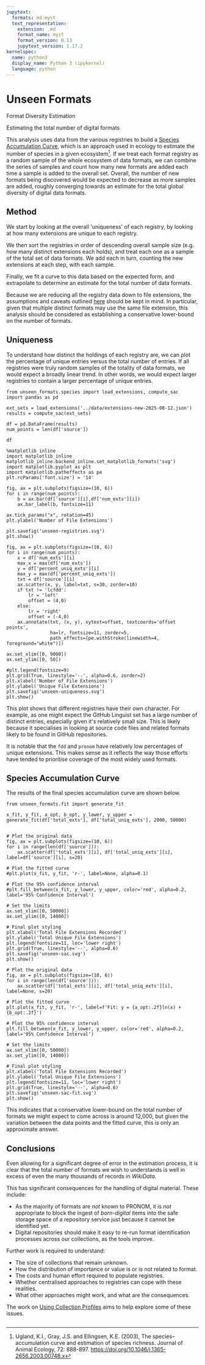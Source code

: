 ```yaml
---
jupytext:
  formats: md:myst
  text_representation:
    extension: .md
    format_name: myst
    format_version: 0.13
    jupytext_version: 1.17.2
kernelspec:
  name: python3
  display_name: Python 3 (ipykernel)
  language: python
---
```


# Unseen Formats

Format Diversity Estimation

Estimating the total number of digital formats

This analysis uses data from the various registries to build a [Species Accumulation Curve](https://en.wikipedia.org/wiki/Species_discovery_curve), which is an approach used in ecology to estimate the number of species in a given ecosystem[^1]. If we treat each format registry as a random sample of the whole ecosystem of data formats, we can combine the series of samples and count how many new formats are added each time a sample is added to the overall set. Overall, the number of new formats being discovered would be expected to decrease as more samples are added, roughly converging towards an estimate for the total global diversity of digital data formats.

[^1]: Ugland, K.I., Gray, J.S. and Ellingsen, K.E. (2003), The species–accumulation curve and estimation of species richness. Journal of Animal Ecology, 72: 888-897. <https://doi.org/10.1046/j.1365-2656.2003.00748.x>


## Method

We start by looking at the overall 'uniqueness' of each registry, by looking at how many extensions are unique to each registry.

We then sort the registries in order of descending overall sample size (e.g. how many distinct extensions each holds), and treat each one as a sample of the total set of data formats.  We add each in turn, counting the new extensions at each step, with each sample.

Finally, we fit a curve to this data based on the expected form, and extrapolate to determine an estimate for the total number of data formats.

Because we are reducing all the registry data down to file extensions, the assumptions and caveats outlined [here](https://www.digipres.org/workbench/formats/#file-extensions) should be kept in mind.  In particular, given that multiple distinct formats may use the same file extension, this analysis should be considered as establishing a conservative lower-bound on the number of formats.

## Uniqueness

To understand how distinct the holdings of each registry are, we can plot the percentage of unique entries versus the total number of entries.  If all registries were truly random samples of the totality of data formats, we would expect a broadly linear trend. In other words, we would expect larger registries to contain a larger percentage of unique entries.

```{code-cell} ipython3
from unseen_formats.species import load_extensions, compute_sac
import pandas as pd

ext_sets = load_extensions('../data/extensions-new-2025-08-12.json')
results = compute_sac(ext_sets)

df = pd.DataFrame(results)
num_points = len(df['source'])

df
```

```{code-cell} ipython3
%matplotlib inline
import matplotlib_inline
matplotlib_inline.backend_inline.set_matplotlib_formats('svg')
import matplotlib.pyplot as plt
import matplotlib.patheffects as pe
plt.rcParams['font.size'] = '14'

fig, ax = plt.subplots(figsize=(10, 6))
for i in range(num_points):
    b = ax.bar(df['source'][i],df['num_exts'][i])
    ax.bar_label(b, fontsize=11)

ax.tick_params("x", rotation=45)
plt.ylabel('Number of File Extensions')

plt.savefig('unseen-registries.svg')
plt.show()
```

```{code-cell} ipython3
fig, ax = plt.subplots(figsize=(10, 6))
for i in range(num_points):
    x = df['num_exts'][i]
    max_x = max(df['num_exts'])
    y = df['percent_uniq_exts'][i]
    max_y = max(df['percent_uniq_exts'])
    txt = df['source'][i]
    ax.scatter(x, y, label=txt, s=30, zorder=10)
    if txt != 'lcfdd':
        lr = 'left'
        offset = (4,0)
    else:
        lr = 'right'
        offset = (-4,0)
    ax.annotate(txt, (x, y), xytext=offset, textcoords='offset points', 
                ha=lr, fontsize=11, zorder=5,
                path_effects=[pe.withStroke(linewidth=4, foreground="white")])
    
ax.set_xlim([0, 9000])
ax.set_ylim([0, 50])

#plt.legend(fontsize=9)
plt.grid(True, linestyle='--', alpha=0.6, zorder=2)
plt.xlabel('Number of File Extensions')
plt.ylabel('Unique File Extensions')
plt.savefig('unseen-uniqueness.svg')
plt.show()
```

This plot shows that different registries have their own character. For example, as one might expect the GitHub Linguist set has a large number of distinct entries, especially given it's relatively small size. This is likely because it specialises in looking at source code files and related formats likely to be found in GitHub repositories.

It is notable that the `fdd` and `pronom` have relatively low percentages of unique extensions. This makes sense as it reflects the way those efforts have tended to prioritise coverage of the most widely used formats.


## Species Accumulation Curve

The results of the final species accumulation curve are shown below.

```{code-cell} ipython3
from unseen_formats.fit import generate_fit

x_fit, y_fit, a_opt, b_opt, y_lower, y_upper = generate_fit(df['total_exts'], df['total_uniq_exts'], 2000, 50000)


# Plot the original data
fig, ax = plt.subplots(figsize=(10, 6))
for i in range(len(df['source'])):
    ax.scatter(df['total_exts'][i], df['total_uniq_exts'][i], label=df['source'][i], s=20)

# Plot the fitted curve
#plt.plot(x_fit, y_fit, 'r-', label=None, alpha=0.1)

# Plot the 95% confidence interval
#plt.fill_between(x_fit, y_lower, y_upper, color='red', alpha=0.2, label='95% Confidence Interval')

# Set the limits
ax.set_xlim([0, 50000])
ax.set_ylim([0, 14000])

# Final plot styling
plt.xlabel('Total File Extensions Recorded')
plt.ylabel('Total Unique File Extensions')
plt.legend(fontsize=11, loc='lower right')
plt.grid(True, linestyle='--', alpha=0.6)
plt.savefig('unseen-sac.svg')
plt.show()
```

```{code-cell} ipython3
# Plot the original data
fig, ax = plt.subplots(figsize=(10, 6))
for i in range(len(df['source'])):
    ax.scatter(df['total_exts'][i], df['total_uniq_exts'][i], label=None, s=20)

# Plot the fitted curve
plt.plot(x_fit, y_fit, 'r-', label=f'Fit: y = {a_opt:.2f}ln(x) + {b_opt:.2f}')

# Plot the 95% confidence interval
plt.fill_between(x_fit, y_lower, y_upper, color='red', alpha=0.2, label='95% Confidence Interval')

# Set the limits
ax.set_xlim([0, 50000])
ax.set_ylim([0, 14000])

# Final plot styling
plt.xlabel('Total File Extensions Recorded')
plt.ylabel('Total Unique File Extensions')
plt.legend(fontsize=11, loc='lower right')
plt.grid(True, linestyle='--', alpha=0.6)
plt.savefig('unseen-sac-fit.svg')
plt.show()
```

This indicates that a conservative lower-bound on the total number of formats we might expect to come across is around 12,000, but given the variation between the data points and the fitted curve, this is only an approximate answer.

## Conclusions

Even allowing for a significant degree of error in the estimation process, it is clear that the total number of formats we wish to understands is well in excess of even the many thousands of records in _WikiData_.

This has significant consequences for the handling of digital material. These include:

- As the majority of formats are _not_ known to PRONOM, it is _not_ appropriate to block the ingest of _born-digital_ items into the safe storage space of a repository service just because it cannot be identified yet.
- Digital repositories should make it easy to re-run format identification processes across our collections, as the tools improve.

Further work is required to understand:

- The size of collections that remain unknown.
- How the distribution of importance or value is or is not related to format.
- The costs and human effort required to populate registries.
- Whether centralised approaches to registries can cope with these realities.
- What other approaches might work, and what are the consequences.

The work on [Using Collection Profiles](https://www.digipres.org/workbench/formats/profiles) aims to help explore some of these issues.

```{code-cell} ipython3

```
